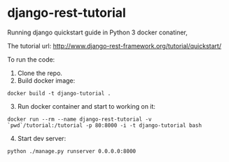 # django-rest-tutorial
Running django quickstart guide in Python 3 docker conatiner,

The tutorial url:
http://www.django-rest-framework.org/tutorial/quickstart/

To run the code:
1. Clone the repo.
2. Build docker image:
```
docker build -t django-tutorial .
```
3. Run docker container and start to working on it:
```
docker run --rm --name django-rest-tutorial -v `pwd`/tutorial:/tutorial -p 80:8000 -i -t django-tutorial bash
```
4. Start dev server:
```
python ./manage.py runserver 0.0.0.0:8000
```